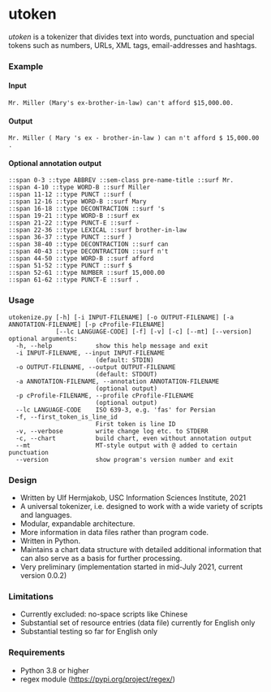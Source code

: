 # utoken
_utoken_ is a tokenizer that divides text into words, punctuation and special tokens such as numbers, URLs, XML tags, email-addresses and hashtags.

### Example
#### Input
```
Mr. Miller (Mary's ex-brother-in-law) can't afford $15,000.00.
```
#### Output
```
Mr. Miller ( Mary 's ex - brother-in-law ) can n't afford $ 15,000.00 .
```
#### Optional annotation output
```
::span 0-3 ::type ABBREV ::sem-class pre-name-title ::surf Mr.
::span 4-10 ::type WORD-B ::surf Miller
::span 11-12 ::type PUNCT ::surf (
::span 12-16 ::type WORD-B ::surf Mary
::span 16-18 ::type DECONTRACTION ::surf 's
::span 19-21 ::type WORD-B ::surf ex
::span 21-22 ::type PUNCT-E ::surf -
::span 22-36 ::type LEXICAL ::surf brother-in-law
::span 36-37 ::type PUNCT ::surf )
::span 38-40 ::type DECONTRACTION ::surf can
::span 40-43 ::type DECONTRACTION ::surf n't
::span 44-50 ::type WORD-B ::surf afford
::span 51-52 ::type PUNCT ::surf $
::span 52-61 ::type NUMBER ::surf 15,000.00
::span 61-62 ::type PUNCT-E ::surf .
```

### Usage
```
utokenize.py [-h] [-i INPUT-FILENAME] [-o OUTPUT-FILENAME] [-a ANNOTATION-FILENAME] [-p cProfile-FILENAME]
             [--lc LANGUAGE-CODE] [-f] [-v] [-c] [--mt] [--version]
optional arguments:
  -h, --help            show this help message and exit
  -i INPUT-FILENAME, --input INPUT-FILENAME
                        (default: STDIN)
  -o OUTPUT-FILENAME, --output OUTPUT-FILENAME
                        (default: STDOUT)
  -a ANNOTATION-FILENAME, --annotation ANNOTATION-FILENAME
                        (optional output)
  -p cProfile-FILENAME, --profile cProfile-FILENAME
                        (optional output)
  --lc LANGUAGE-CODE    ISO 639-3, e.g. 'fas' for Persian
  -f, --first_token_is_line_id
                        First token is line ID
  -v, --verbose         write change log etc. to STDERR
  -c, --chart           build chart, even without annotation output
  --mt                  MT-style output with @ added to certain punctuation
  --version             show program's version number and exit
```

### Design
* Written by Ulf Hermjakob, USC Information Sciences Institute, 2021
* A universal tokenizer, i.e. designed to work with a wide variety of scripts and languages.
* Modular, expandable architecture.
* More information in data files rather than program code.
* Written in Python.
* Maintains a chart data structure with detailed additional information that can also serve as a basis for further processing.
* Very preliminary (implementation started in mid-July 2021, current version 0.0.2)

### Limitations
* Currently excluded: no-space scripts like Chinese
* Substantial set of resource entries (data file) currently for English only
* Substantial testing so far for English only

### Requirements
* Python 3.8 or higher
* regex module (https://pypi.org/project/regex/)
